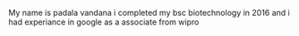 My name is padala vandana i completed my bsc biotechnology in 2016 and i had experiance in google as a associate from wipro
